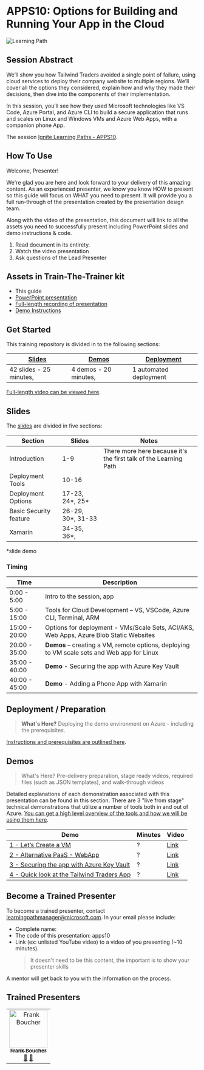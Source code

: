 # APPS10: Options for Building and Running Your App in the Cloud  

![Learning Path](https://img.shields.io/badge/Learning%20Path-APPS-fe5e00?logo=microsoft) 

## Session Abstract

We’ll show you how Tailwind Traders avoided a single point of failure, using cloud services to deploy their company website to multiple regions. We’ll cover all the options they considered, explain how and why they made their decisions, then dive into the components of their implementation.  

In this session, you’ll see how they used Microsoft technologies like VS Code, Azure Portal, and Azure CLI to build a secure application that runs and scales on Linux and Windows VMs and Azure Web Apps, with a companion phone App.  

The session [Ignite Learning Paths - APPS10](https://github.com/microsoft/ignite-learning-paths/tree/master/apps/apps10).

## How To Use

Welcome, Presenter! 

We're glad you are here and look forward to your delivery of this amazing content. As an experienced presenter, we know you know HOW to present so this guide will focus on WHAT you need to present. It will provide you a full run-through of the presentation created by the presentation design team. 

Along with the video of the presentation, this document will link to all the assets you need to successfully present including PowerPoint slides and demo instructions &
code.

1.  Read document in its entirety.
2.  Watch the video presentation
3.  Ask questions of the Lead Presenter


## Assets in Train-The-Trainer kit

- This guide
- [PowerPoint presentation](presentations.md)
- [Full-length recording of presentation](https://#)
- [Demo Instructions](demos/README.md)
  

## Get Started

This training repository is divided in to the following sections:

| [Slides](#slides) | [Demos](demos/README.md) | [Deployment](deployment/README.md) | 
|-------------------|---------------------------|--------------------------------------
| 42 slides - 25 minutes, | 4 demos - 20 minutes, | 1 automated deployment

 [Full-length video can be viewed here](https://globaleventcdn.blob.core.windows.net/assets/apps/apps10/APPS10_full.mp4).

## Slides

The [slides](presentations.md) are divided in five sections:

 Section                    | Slides           | Notes
----------------------------|---------------   |------
Introduction                | 1-9              | There more here because it's the first talk of the Learning Path
Deployment Tools            | 10-16            | 
Deployment Options          | 17-23, 24*, 25*   | 
Basic Security feature      | 26-29, 30*, 31-33 |
Xamarin                     | 34-35, 36*,       | 

*slide demo

### Timing

| Time        | Description 
--------------|-------------
0:00 - 5:00   | Intro to the session, app 
5:00 - 15:00  | Tools for Cloud Development – VS, VSCode, Azure CLI, Terminal, ARM 
15:00 - 20:00 | Options for deployment - VMs/Scale Sets, ACI/AKS, Web Apps, Azure Blob Static Websites  
20:00 - 35:00 | **Demos** – creating a VM, remote options, deploying to VM scale sets and Web app for Linux  
35:00 - 40:00 | **Demo** - Securing the app with Azure Key Vault 
40:00 - 45:00 | **Demo** - Adding a Phone App with Xamarin 

## Deployment / Preparation

>**What's Here?** Deploying the demo environment on Azure - including the prerequisites.

[Instructions and prerequisites are outlined here](deployment/README.md). 


## Demos

> What's Here? Pre-delivery preparation, stage ready videos, required files (such as JSON templates), and walk-through videos

Detailed explanations of each demonstration associated with this presentation can be found in this section. There are 3 "live from stage" technical demonstrations that utilize a number of tools both in and out of Azure. [You can get a high level overview of the tools and how we will be using them here](demos/README.md).

| Demo 	                                    | Minutes | Video
--------------------------------------------|---------|-----------------
|  [1 - Let’s Create a VM ](demos/README.md#demo-1---lets-create-a-vm)            | ?       | [Link](https://globaleventcdn.blob.core.windows.net/assets/apps/apps10/APPS10_demo1.mp4)
|  [2 - Alternative PaaS - WebApp](demos/README.md#demo-2---plan-b-paas---webapp)  | ?       | [Link](https://globaleventcdn.blob.core.windows.net/assets/apps/apps10/APPS10_demo2.mp4)
|  [3 - Securing the app with Azure Key Vault](demos/README.md#demo-3---securing-the-app-with-azure-key-vault) | ?       | [Link](https://globaleventcdn.blob.core.windows.net/assets/apps/apps10/APPS10_demo3.mp4)
|  [4 - Quick look at the Tailwind Traders App](demos/README.md#demo-4---quick-look-at-the-tailwind-traders-app) | ?       | [Link](https://globaleventcdn.blob.core.windows.net/assets/apps/apps10/APPS10_demo4.mp4)

## Become a Trained Presenter

To become a trained presenter, contact [learningpathmanager@microsoft.com](mailto:learningpathmanager@microsoft.com). In your email please include:

- Complete name:
- The code of this presentation: apps10
- Link (ex: unlisted YouTube video) to a video of you presenting (~10 minutes). 
  > It doesn't need to be this content, the important is to show your presenter skills

A mentor will get back to you with the information on the process.

## Trained Presenters

<!-- ALL-CONTRIBUTORS-LIST:START - Do not remove or modify this section -->

<table>
<tr>
    <td align="center"><a href="http://cloud5mins.com/">
        <img src="https://avatars2.githubusercontent.com/u/2404846?s=460&v=4" width="100px;" alt="Frank Boucher"/><br />
        <sub><b>Frank Boucher</b></sub></a><br />
            <a href="https://github.com/neilpeterson/ignite-tour-fy20/commits?author=fboucher" title="talk">📢</a>
            <a href="https://github.com/neilpeterson/ignite-tour-fy20/commits?author=fboucher" title="Documentation">📖</a> 
    </td>
</tr></table>

<!-- ALL-CONTRIBUTORS-LIST:END -->
